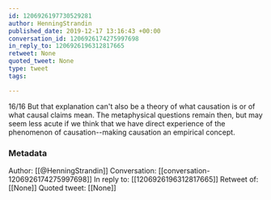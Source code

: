 ```yaml
---
id: 1206926197730529281
author: HenningStrandin
published_date: 2019-12-17 13:16:43 +00:00
conversation_id: 1206926174275997698
in_reply_to: 1206926196312817665
retweet: None
quoted_tweet: None
type: tweet
tags:

---
```


16/16 But that explanation can't also be a theory of what causation is or of what causal claims mean. The metaphysical questions remain then, but may seem less acute if we think that we have direct experience of the phenomenon of causation--making causation an empirical concept.

### Metadata

Author: [[@HenningStrandin]]
Conversation: [[conversation-1206926174275997698]]
In reply to: [[1206926196312817665]]
Retweet of: [[None]]
Quoted tweet: [[None]]
